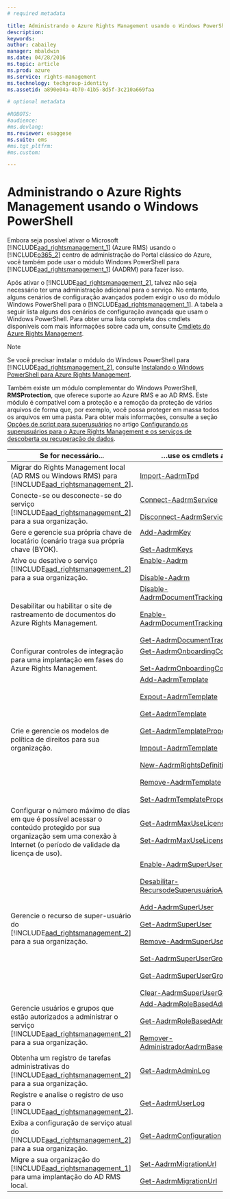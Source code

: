 ```yaml
---
# required metadata

title: Administrando o Azure Rights Management usando o Windows PowerShell | Azure RMS
description:
keywords:
author: cabailey
manager: mbaldwin
ms.date: 04/28/2016
ms.topic: article
ms.prod: azure
ms.service: rights-management
ms.technology: techgroup-identity
ms.assetid: a890e04a-4b70-41b5-8d5f-3c210a669faa

# optional metadata

#ROBOTS:
#audience:
#ms.devlang:
ms.reviewer: esaggese
ms.suite: ems
#ms.tgt_pltfrm:
#ms.custom:

---
```


# Administrando o Azure Rights Management usando o Windows PowerShell
Embora seja possível ativar o Microsoft [!INCLUDE[aad_rightsmanagement_1](../includes/aad_rightsmanagement_1_md.md)] (Azure RMS) usando o [!INCLUDE[o365_2](../includes/o365_2_md.md)] centro de administração do Portal clássico do Azure, você também pode usar o módulo Windows PowerShell para [!INCLUDE[aad_rightsmanagement_1](../includes/aad_rightsmanagement_1_md.md)] (AADRM) para fazer isso.

Após ativar o [!INCLUDE[aad_rightsmanagement_2](../includes/aad_rightsmanagement_2_md.md)], talvez não seja necessário ter uma administração adicional para o serviço. No entanto, alguns cenários de configuração avançados podem exigir o uso do módulo Windows PowerShell para o [!INCLUDE[aad_rightsmanagement_1](../includes/aad_rightsmanagement_1_md.md)]. A tabela a seguir lista alguns dos cenários de configuração avançada que usam o Windows PowerShell. Para obter uma lista completa dos cmdlets disponíveis com mais informações sobre cada um, consulte [Cmdlets do Azure Rights Management](http://msdn.microsoft.com/library/azure/dn629398.aspx).

> [!NOTE]
> Se você precisar instalar o módulo do Windows PowerShell para [!INCLUDE[aad_rightsmanagement_2](../includes/aad_rightsmanagement_2_md.md)], consulte [Instalando o Windows PowerShell para Azure Rights Management](install-powershell.md).

Também existe um módulo complementar do Windows PowerShell, **RMSProtection**, que oferece suporte ao Azure RMS e ao AD RMS. Este módulo é compatível com a proteção e a remoção da proteção de vários arquivos de forma que, por exemplo, você possa proteger em massa todos os arquivos em uma pasta. Para obter mais informações, consulte a seção [Opções de script para superusuários](configure-super-users.md#scripting-options-for-super-users) no artigo [Configurando os superusuários para o Azure Rights Management e os serviços de descoberta ou recuperação de dados](configure-super-users.md).

|Se for necessário...|…use os cmdlets a seguir|
|-------------------|------------------------------|
|Migrar do Rights Management local (AD RMS ou Windows RMS) para [!INCLUDE[aad_rightsmanagement_2](../includes/aad_rightsmanagement_2_md.md)].|[Import-AadrmTpd](http://msdn.microsoft.com/library/azure/dn857523.aspx)|
|Conecte-se ou desconecte-se do serviço [!INCLUDE[aad_rightsmanagement_2](../includes/aad_rightsmanagement_2_md.md)] para a sua organização.|[Connect-AadrmService](http://msdn.microsoft.com/library/azure/dn629415.aspx)<br /><br />[Disconnect-AadrmService](http://msdn.microsoft.com/library/azure/dn629416.aspx)|
|Gere e gerencie sua própria chave de locatário (cenário traga sua própria chave (BYOK).|[Add-AadrmKey](http://msdn.microsoft.com/library/azure/dn629418.aspx)<br /><br />[Get-AadrmKeys](http://msdn.microsoft.com/library/azure/dn629420.aspx)|
|Ative ou desative o serviço [!INCLUDE[aad_rightsmanagement_2](../includes/aad_rightsmanagement_2_md.md)] para a sua organização.|[Enable-Aadrm](http://msdn.microsoft.com/library/azure/dn629412.aspx)<br /><br />[Disable-Aadrm](http://msdn.microsoft.com/library/azure/dn629422.aspx)|
|Desabilitar ou habilitar o site de rastreamento de documentos do Azure Rights Management.|[Disable-AadrmDocumentTrackingFeature](https://msdn.microsoft.com/library/azure/mt548471.aspx)<br /><br />[Enable-AadrmDocumentTrackingFeature](https://msdn.microsoft.com/library/azure/mt548469.aspx)<br /><br />[Get-AadrmDocumentTrackingFeature](https://msdn.microsoft.com/library/azure/mt548470.aspx)|
|Configurar controles de integração para uma implantação em fases do Azure Rights Management.|[Get-AadrmOnboardingControlPolicy](http://msdn.microsoft.com/library/azure/dn857522.aspx)<br /><br />[Set-AadrmOnboardingControlPolicy](http://msdn.microsoft.com/library/azure/dn857521.aspx)|
|Crie e gerencie os modelos de política de direitos para sua organização.|[Add-AadrmTemplate](http://msdn.microsoft.com/library/azure/dn727075.aspx)<br /><br />[Expout-AadrmTemplate](http://msdn.microsoft.com/library/azure/dn727078.aspx)<br /><br />[Get-AadrmTemplate](http://msdn.microsoft.com/library/azure/dn727079.aspx)<br /><br />[Get-AadrmTemplateProperty](http://msdn.microsoft.com/library/azure/dn727081.aspx)<br /><br />[Impout-AadrmTemplate](http://msdn.microsoft.com/library/azure/dn727077.aspx)<br /><br />[New-AadrmRightsDefinition](http://msdn.microsoft.com/library/azure/dn727080.aspx)<br /><br />[Remove-AadrmTemplate](http://msdn.microsoft.com/library/azure/dn727082.aspx)<br /><br />[Set-AadrmTemplateProperty](http://msdn.microsoft.com/library/azure/dn727076.aspx)|
|Configurar o número máximo de dias em que é possível acessar o conteúdo protegido por sua organização sem uma conexão à Internet (o período de validade da licença de uso).|[Get-AadrmMaxUseLicenseValidityTime](https://msdn.microsoft.com/library/azure/dn932062.aspx)<br /><br />[Set-AadrmMaxUseLicenseValidityTime](https://msdn.microsoft.com/library/azure/dn932063.aspx)|
|Gerencie o recurso de super-usuário do [!INCLUDE[aad_rightsmanagement_2](../includes/aad_rightsmanagement_2_md.md)] para a sua organização.|[Enable-AadrmSuperUserFeature](https://msdn.microsoft.com/library/azure/dn629400.aspx)<br /><br />[Desabilitar-RecursodeSuperusuárioAadrm](https://msdn.microsoft.com/library/azure/dn629428.aspx)<br /><br />[Add-AadrmSuperUser](http://msdn.microsoft.com/library/azure/dn629411.aspx)<br /><br />[Get-AadrmSuperUser](https://msdn.microsoft.com/library/azure/dn629408.aspx)<br /><br />[Remove-AadrmSuperUser](https://msdn.microsoft.com/library/azure/dn629405.aspx)<br /><br />[Set-AadrmSuperUserGroup](https://msdn.microsoft.com/library/azure/mt653943.aspx)<br /><br />[Get-AadrmSuperUserGroup](https://msdn.microsoft.com/library/azure/mt653942.aspx)<br /><br />[Clear-AadrmSuperUserGroup](https://msdn.microsoft.com/library/azure/mt653944.aspx)|
|Gerencie usuários e grupos que estão autorizados a administrar o serviço [!INCLUDE[aad_rightsmanagement_2](../includes/aad_rightsmanagement_2_md.md)] para a sua organização.|[Add-AadrmRoleBasedAdministrator](http://msdn.microsoft.com/library/azure/dn629417.aspx)<br /><br />[Get-AadrmRoleBasedAdministrator](https://msdn.microsoft.com/library/azure/dn629407.aspx)<br /><br />[Remover-AdministradorAadrmBaseadoemFunção](https://msdn.microsoft.com/library/azure/dn629424.aspx)|
|Obtenha um registro de tarefas administrativas do [!INCLUDE[aad_rightsmanagement_2](../includes/aad_rightsmanagement_2_md.md)] para a sua organização.|[Get-AadrmAdminLog](https://msdn.microsoft.com/library/azure/dn629430.aspx)|
|Registre e analise o registro de uso para o [!INCLUDE[aad_rightsmanagement_2](../includes/aad_rightsmanagement_2_md.md)].|[Get-AadrmUserLog](https://msdn.microsoft.com/library/azure/mt653941.aspx)|
|Exiba a configuração de serviço atual do [!INCLUDE[aad_rightsmanagement_2](../includes/aad_rightsmanagement_2_md.md)] para a sua organização.|[Get-AadrmConfiguration](http://msdn.microsoft.com/library/azure/dn629410.aspx)|
|Migre a sua organização do [!INCLUDE[aad_rightsmanagement_1](../includes/aad_rightsmanagement_1_md.md)] para uma implantação do AD RMS local.|[Set-AadrmMigrationUrl](https://msdn.microsoft.com/library/azure/dn629429.aspx)<br /><br />[Get-AadrmMigrationUrl](http://msdn.microsoft.com/library/azure/dn629403.aspx)|





<!--HONumber=Apr16_HO3-->


